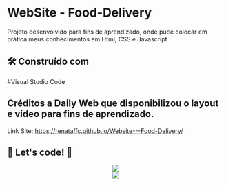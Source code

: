 # WebSite - Food-Delivery

Projeto desenvolvido para fins de aprendizado, onde pude colocar em prática meus conhecimentos em Html, CSS e Javascript

## 🛠️ Construído com

#Visual Studio Code

## Créditos a Daily Web que disponibilizou o layout e vídeo para fins de aprendizado.

Link Site: https://renataffc.github.io/Website---Food-Delivery/

## 🚀 Let's code! 🚀

<div align="center">
<img src="https://user-images.githubusercontent.com/97262523/211092719-35879e5c-79cd-4c6b-9418-40b2db2cf871.png">
</div>
<div align="center">
<img src="https://user-images.githubusercontent.com/97262523/211093164-c50ea33e-3ada-4bb3-8d70-6b6ccc1664f9.png">
</div>





